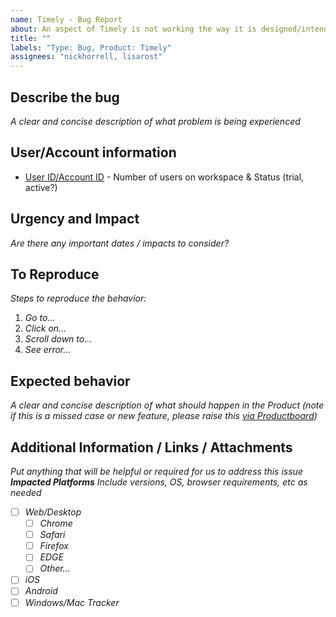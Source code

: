 ```yaml
---
name: Timely - Bug Report
about: An aspect of Timely is not working the way it is designed/intended to function
title: ""
labels: "Type: Bug, Product: Timely"
assignees: "nickhorrell, lisarost"
---
```


## Describe the bug

_A clear and concise description of what problem is being experienced_

## User/Account information

- [User ID/Account ID](https://www..) - Number of users on workspace & Status (trial, active?)

## Urgency and Impact

_Are there any important dates / impacts to consider?_

## To Reproduce

_Steps to reproduce the behavior:_

1. _Go to..._
2. _Click on..._
3. _Scroll down to..._
4. _See error..._

## Expected behavior

_A clear and concise description of what should happen in the Product (note if this is a missed case or new feature, please raise this [via Productboard](https://memory.slab.com/posts/i-want-to-xxq3acvx))_

## Additional Information / Links / Attachments

_Put anything that will be helpful or required for us to address this issue_
**_Impacted Platforms_**
_Include versions, OS, browser requirements, etc as needed_

- [ ] _Web/Desktop_
  - [ ] _Chrome_
  - [ ] _Safari_
  - [ ] _Firefox_
  - [ ] _EDGE_
  - [ ] _Other..._
- [ ] _iOS_
- [ ] _Android_
- [ ] _Windows/Mac Tracker_
